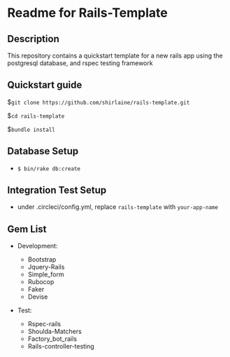 # Readme for Rails-Template

## Description
This repository contains a quickstart template for a new rails app using the postgresql database, and rspec testing framework

## Quickstart guide

$`git clone https://github.com/shirlaine/rails-template.git`

$`cd rails-template`

$`bundle install`

## Database Setup
- `$ bin/rake db:create`

## Integration Test Setup
- under .circleci/config.yml, replace `rails-template` with `your-app-name`

## Gem List
- Development:
  - Bootstrap
  - Jquery-Rails
  - Simple_form
  - Rubocop
  - Faker
  - Devise

- Test:
  - Rspec-rails
  - Shoulda-Matchers
  - Factory_bot_rails
  - Rails-controller-testing
